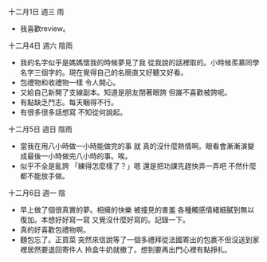 十二月1日 週三 雨
- 我喜歡review。

十二月4日 週六 陰雨
- 我的名字似乎是媽媽懷我的時候夢見了我 從我說的話裡取的。小時候羨慕同學名字三個字的。現在覺得自己的名簡直又好聽又好看。
- 包禮物和收禮物一樣 令人開心。
- 又給自己新開了支線副本。知道是朋友閉著眼誇 但誰不喜歡被誇呢。
- 有點缺乏鬥志。每天睏得不行。
- 有很多很多話想寫 不知從何說起。

十二月5日 週日 陰雨
- 當我在用八小時做一小時能做完的事 就 真的沒什麼熱情啊。眼看會漸漸演變成最後一小時做完八小時的事。唉。
- 似乎不全是亂誇 「練得怎麼樣了？」嗯 還是把功課先趕快弄一弄吧 不然什麼都不能放手做。

十二月6日 週一 陰
- 早上做了個很真實的夢。相擁的快樂 被撞見的害羞 各種觸感情緒細膩到無以復加。本想好好寫一寫 又覺沒什麼好寫的。記錄一下。
- 真的好喜歡包禮物啊。
- 麵包忘了。正買菜 突然來信說等了一個多禮拜從法國寄出的包裹不但沒送到家裡居然要退回寄件人 拎盒牛奶就撤了。想到要再出門心裡有點掙扎。
